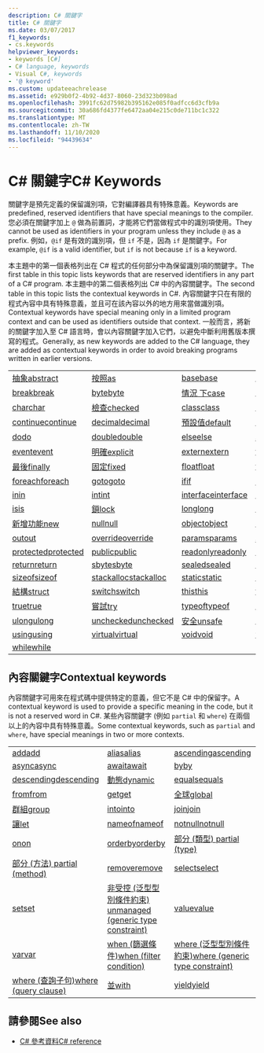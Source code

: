 ```yaml
---
description: C# 關鍵字
title: C# 關鍵字
ms.date: 03/07/2017
f1_keywords:
- cs.keywords
helpviewer_keywords:
- keywords [C#]
- C# language, keywords
- Visual C#, keywords
- '@ keyword'
ms.custom: updateeachrelease
ms.assetid: e929b0f2-4b92-4d37-8060-23d323b098ad
ms.openlocfilehash: 3991fc62d75982b395162e085f0adfcc6d3cfb9a
ms.sourcegitcommit: 30a686fd4377fe6472aa04e215c0de711bc1c322
ms.translationtype: MT
ms.contentlocale: zh-TW
ms.lasthandoff: 11/10/2020
ms.locfileid: "94439634"
---
```

# <a name="c-keywords"></a><span data-ttu-id="180e6-103">C# 關鍵字</span><span class="sxs-lookup"><span data-stu-id="180e6-103">C# Keywords</span></span>

<span data-ttu-id="180e6-104">關鍵字是預先定義的保留識別項，它對編譯器具有特殊意義。</span><span class="sxs-lookup"><span data-stu-id="180e6-104">Keywords are predefined, reserved identifiers that have special meanings to the compiler.</span></span> <span data-ttu-id="180e6-105">您必須在關鍵字加上 `@` 做為前置詞，才能將它們當做程式中的識別項使用。</span><span class="sxs-lookup"><span data-stu-id="180e6-105">They cannot be used as identifiers in your program unless they include `@` as a prefix.</span></span> <span data-ttu-id="180e6-106">例如，`@if` 是有效的識別項，但 `if` 不是，因為 `if` 是關鍵字。</span><span class="sxs-lookup"><span data-stu-id="180e6-106">For example, `@if` is a valid identifier, but `if` is not because `if` is a keyword.</span></span>  
  
 <span data-ttu-id="180e6-107">本主題中的第一個表格列出在 C# 程式的任何部分中為保留識別項的關鍵字。</span><span class="sxs-lookup"><span data-stu-id="180e6-107">The first table in this topic lists keywords that are reserved identifiers in any part of a C# program.</span></span> <span data-ttu-id="180e6-108">本主題中的第二個表格列出 C# 中的內容關鍵字。</span><span class="sxs-lookup"><span data-stu-id="180e6-108">The second table in this topic lists the contextual keywords in C#.</span></span> <span data-ttu-id="180e6-109">內容關鍵字只在有限的程式內容中具有特殊意義，並且可在該內容以外的地方用來當做識別項。</span><span class="sxs-lookup"><span data-stu-id="180e6-109">Contextual keywords have special meaning only in a limited program context and can be used as identifiers outside that context.</span></span> <span data-ttu-id="180e6-110">一般而言，將新的關鍵字加入至 C# 語言時，會以內容關鍵字加入它們，以避免中斷利用舊版本撰寫的程式。</span><span class="sxs-lookup"><span data-stu-id="180e6-110">Generally, as new keywords are added to the C# language, they are added as contextual keywords in order to avoid breaking programs written in earlier versions.</span></span>  
  
|||||  
|---|---|---|---|  
|[<span data-ttu-id="180e6-111">抽象</span><span class="sxs-lookup"><span data-stu-id="180e6-111">abstract</span></span>](abstract.md)|[<span data-ttu-id="180e6-112">按照</span><span class="sxs-lookup"><span data-stu-id="180e6-112">as</span></span>](../operators/type-testing-and-cast.md#as-operator)|[<span data-ttu-id="180e6-113">base</span><span class="sxs-lookup"><span data-stu-id="180e6-113">base</span></span>](base.md)|[<span data-ttu-id="180e6-114">bool</span><span class="sxs-lookup"><span data-stu-id="180e6-114">bool</span></span>](../builtin-types/bool.md)|  
|[<span data-ttu-id="180e6-115">break</span><span class="sxs-lookup"><span data-stu-id="180e6-115">break</span></span>](break.md)|[<span data-ttu-id="180e6-116">byte</span><span class="sxs-lookup"><span data-stu-id="180e6-116">byte</span></span>](../builtin-types/integral-numeric-types.md)|[<span data-ttu-id="180e6-117">情況 下</span><span class="sxs-lookup"><span data-stu-id="180e6-117">case</span></span>](switch.md)|[<span data-ttu-id="180e6-118">catch</span><span class="sxs-lookup"><span data-stu-id="180e6-118">catch</span></span>](try-catch.md)|  
|[<span data-ttu-id="180e6-119">char</span><span class="sxs-lookup"><span data-stu-id="180e6-119">char</span></span>](../builtin-types/char.md)|[<span data-ttu-id="180e6-120">檢查</span><span class="sxs-lookup"><span data-stu-id="180e6-120">checked</span></span>](checked.md)|[<span data-ttu-id="180e6-121">class</span><span class="sxs-lookup"><span data-stu-id="180e6-121">class</span></span>](class.md)|[<span data-ttu-id="180e6-122">const</span><span class="sxs-lookup"><span data-stu-id="180e6-122">const</span></span>](const.md)|  
|[<span data-ttu-id="180e6-123">continue</span><span class="sxs-lookup"><span data-stu-id="180e6-123">continue</span></span>](continue.md)|[<span data-ttu-id="180e6-124">decimal</span><span class="sxs-lookup"><span data-stu-id="180e6-124">decimal</span></span>](../builtin-types/floating-point-numeric-types.md)|[<span data-ttu-id="180e6-125">預設值</span><span class="sxs-lookup"><span data-stu-id="180e6-125">default</span></span>](default.md)|[<span data-ttu-id="180e6-126">delegate</span><span class="sxs-lookup"><span data-stu-id="180e6-126">delegate</span></span>](../builtin-types/reference-types.md)|  
|[<span data-ttu-id="180e6-127">do</span><span class="sxs-lookup"><span data-stu-id="180e6-127">do</span></span>](do.md)|[<span data-ttu-id="180e6-128">double</span><span class="sxs-lookup"><span data-stu-id="180e6-128">double</span></span>](../builtin-types/floating-point-numeric-types.md)|[<span data-ttu-id="180e6-129">else</span><span class="sxs-lookup"><span data-stu-id="180e6-129">else</span></span>](if-else.md)|[<span data-ttu-id="180e6-130">枚舉</span><span class="sxs-lookup"><span data-stu-id="180e6-130">enum</span></span>](../builtin-types/enum.md)|  
|[<span data-ttu-id="180e6-131">event</span><span class="sxs-lookup"><span data-stu-id="180e6-131">event</span></span>](event.md)|[<span data-ttu-id="180e6-132">明確</span><span class="sxs-lookup"><span data-stu-id="180e6-132">explicit</span></span>](../operators/user-defined-conversion-operators.md)|[<span data-ttu-id="180e6-133">extern</span><span class="sxs-lookup"><span data-stu-id="180e6-133">extern</span></span>](extern.md)|[<span data-ttu-id="180e6-134">false</span><span class="sxs-lookup"><span data-stu-id="180e6-134">false</span></span>](../builtin-types/bool.md)|  
|[<span data-ttu-id="180e6-135">最後</span><span class="sxs-lookup"><span data-stu-id="180e6-135">finally</span></span>](try-finally.md)|[<span data-ttu-id="180e6-136">固定</span><span class="sxs-lookup"><span data-stu-id="180e6-136">fixed</span></span>](fixed-statement.md)|[<span data-ttu-id="180e6-137">float</span><span class="sxs-lookup"><span data-stu-id="180e6-137">float</span></span>](../builtin-types/floating-point-numeric-types.md)|[<span data-ttu-id="180e6-138">for</span><span class="sxs-lookup"><span data-stu-id="180e6-138">for</span></span>](for.md)|  
|[<span data-ttu-id="180e6-139">foreach</span><span class="sxs-lookup"><span data-stu-id="180e6-139">foreach</span></span>](foreach-in.md)|[<span data-ttu-id="180e6-140">goto</span><span class="sxs-lookup"><span data-stu-id="180e6-140">goto</span></span>](goto.md)|[<span data-ttu-id="180e6-141">if</span><span class="sxs-lookup"><span data-stu-id="180e6-141">if</span></span>](if-else.md)|[<span data-ttu-id="180e6-142">隱 式</span><span class="sxs-lookup"><span data-stu-id="180e6-142">implicit</span></span>](../operators/user-defined-conversion-operators.md)|  
|[<span data-ttu-id="180e6-143">in</span><span class="sxs-lookup"><span data-stu-id="180e6-143">in</span></span>](in.md)|[<span data-ttu-id="180e6-144">int</span><span class="sxs-lookup"><span data-stu-id="180e6-144">int</span></span>](../builtin-types/integral-numeric-types.md)|[<span data-ttu-id="180e6-145">interface</span><span class="sxs-lookup"><span data-stu-id="180e6-145">interface</span></span>](interface.md)|[<span data-ttu-id="180e6-146">internal</span><span class="sxs-lookup"><span data-stu-id="180e6-146">internal</span></span>](internal.md)|
|[<span data-ttu-id="180e6-147">is</span><span class="sxs-lookup"><span data-stu-id="180e6-147">is</span></span>](is.md)|[<span data-ttu-id="180e6-148">鎖</span><span class="sxs-lookup"><span data-stu-id="180e6-148">lock</span></span>](lock-statement.md)|[<span data-ttu-id="180e6-149">long</span><span class="sxs-lookup"><span data-stu-id="180e6-149">long</span></span>](../builtin-types/integral-numeric-types.md)|[<span data-ttu-id="180e6-150">namespace</span><span class="sxs-lookup"><span data-stu-id="180e6-150">namespace</span></span>](namespace.md)|
|[<span data-ttu-id="180e6-151">新增功能</span><span class="sxs-lookup"><span data-stu-id="180e6-151">new</span></span>](../operators/new-operator.md)|[<span data-ttu-id="180e6-152">null</span><span class="sxs-lookup"><span data-stu-id="180e6-152">null</span></span>](null.md)|[<span data-ttu-id="180e6-153">object</span><span class="sxs-lookup"><span data-stu-id="180e6-153">object</span></span>](../builtin-types/reference-types.md)|[<span data-ttu-id="180e6-154">operator</span><span class="sxs-lookup"><span data-stu-id="180e6-154">operator</span></span>](../operators/operator-overloading.md)|
|[<span data-ttu-id="180e6-155">out</span><span class="sxs-lookup"><span data-stu-id="180e6-155">out</span></span>](out.md)|[<span data-ttu-id="180e6-156">override</span><span class="sxs-lookup"><span data-stu-id="180e6-156">override</span></span>](override.md)|[<span data-ttu-id="180e6-157">params</span><span class="sxs-lookup"><span data-stu-id="180e6-157">params</span></span>](params.md)|[<span data-ttu-id="180e6-158">私人</span><span class="sxs-lookup"><span data-stu-id="180e6-158">private</span></span>](private.md)|
|[<span data-ttu-id="180e6-159">protected</span><span class="sxs-lookup"><span data-stu-id="180e6-159">protected</span></span>](protected.md)|[<span data-ttu-id="180e6-160">public</span><span class="sxs-lookup"><span data-stu-id="180e6-160">public</span></span>](public.md)|[<span data-ttu-id="180e6-161">readonly</span><span class="sxs-lookup"><span data-stu-id="180e6-161">readonly</span></span>](readonly.md)|[<span data-ttu-id="180e6-162">ref</span><span class="sxs-lookup"><span data-stu-id="180e6-162">ref</span></span>](ref.md)|
|[<span data-ttu-id="180e6-163">return</span><span class="sxs-lookup"><span data-stu-id="180e6-163">return</span></span>](return.md)|[<span data-ttu-id="180e6-164">sbyte</span><span class="sxs-lookup"><span data-stu-id="180e6-164">sbyte</span></span>](../builtin-types/integral-numeric-types.md)|[<span data-ttu-id="180e6-165">sealed</span><span class="sxs-lookup"><span data-stu-id="180e6-165">sealed</span></span>](sealed.md)|[<span data-ttu-id="180e6-166">short</span><span class="sxs-lookup"><span data-stu-id="180e6-166">short</span></span>](../builtin-types/integral-numeric-types.md)||
[<span data-ttu-id="180e6-167">sizeof</span><span class="sxs-lookup"><span data-stu-id="180e6-167">sizeof</span></span>](../operators/sizeof.md)|[<span data-ttu-id="180e6-168">stackalloc</span><span class="sxs-lookup"><span data-stu-id="180e6-168">stackalloc</span></span>](../operators/stackalloc.md)|[<span data-ttu-id="180e6-169">static</span><span class="sxs-lookup"><span data-stu-id="180e6-169">static</span></span>](static.md)|[<span data-ttu-id="180e6-170">string</span><span class="sxs-lookup"><span data-stu-id="180e6-170">string</span></span>](../builtin-types/reference-types.md)|
|[<span data-ttu-id="180e6-171">結構</span><span class="sxs-lookup"><span data-stu-id="180e6-171">struct</span></span>](../builtin-types/struct.md)|[<span data-ttu-id="180e6-172">switch</span><span class="sxs-lookup"><span data-stu-id="180e6-172">switch</span></span>](switch.md)|[<span data-ttu-id="180e6-173">this</span><span class="sxs-lookup"><span data-stu-id="180e6-173">this</span></span>](this.md)|[<span data-ttu-id="180e6-174">throw</span><span class="sxs-lookup"><span data-stu-id="180e6-174">throw</span></span>](throw.md)|
|[<span data-ttu-id="180e6-175">true</span><span class="sxs-lookup"><span data-stu-id="180e6-175">true</span></span>](../builtin-types/bool.md)|[<span data-ttu-id="180e6-176">嘗試</span><span class="sxs-lookup"><span data-stu-id="180e6-176">try</span></span>](try-catch.md)|[<span data-ttu-id="180e6-177">typeof</span><span class="sxs-lookup"><span data-stu-id="180e6-177">typeof</span></span>](../operators/type-testing-and-cast.md#typeof-operator)|[<span data-ttu-id="180e6-178">uint</span><span class="sxs-lookup"><span data-stu-id="180e6-178">uint</span></span>](../builtin-types/integral-numeric-types.md)|
|[<span data-ttu-id="180e6-179">ulong</span><span class="sxs-lookup"><span data-stu-id="180e6-179">ulong</span></span>](../builtin-types/integral-numeric-types.md)|[<span data-ttu-id="180e6-180">unchecked</span><span class="sxs-lookup"><span data-stu-id="180e6-180">unchecked</span></span>](unchecked.md)|[<span data-ttu-id="180e6-181">安全</span><span class="sxs-lookup"><span data-stu-id="180e6-181">unsafe</span></span>](unsafe.md)|[<span data-ttu-id="180e6-182">ushort</span><span class="sxs-lookup"><span data-stu-id="180e6-182">ushort</span></span>](../builtin-types/integral-numeric-types.md)|
|[<span data-ttu-id="180e6-183">using</span><span class="sxs-lookup"><span data-stu-id="180e6-183">using</span></span>](using.md)|[<span data-ttu-id="180e6-184">virtual</span><span class="sxs-lookup"><span data-stu-id="180e6-184">virtual</span></span>](virtual.md)|[<span data-ttu-id="180e6-185">void</span><span class="sxs-lookup"><span data-stu-id="180e6-185">void</span></span>](../builtin-types/void.md)|[<span data-ttu-id="180e6-186">volatile</span><span class="sxs-lookup"><span data-stu-id="180e6-186">volatile</span></span>](volatile.md)|
|[<span data-ttu-id="180e6-187">while</span><span class="sxs-lookup"><span data-stu-id="180e6-187">while</span></span>](while.md)|

## <a name="contextual-keywords"></a><span data-ttu-id="180e6-188">內容關鍵字</span><span class="sxs-lookup"><span data-stu-id="180e6-188">Contextual keywords</span></span>

 <span data-ttu-id="180e6-189">內容關鍵字可用來在程式碼中提供特定的意義，但它不是 C# 中的保留字。</span><span class="sxs-lookup"><span data-stu-id="180e6-189">A contextual keyword is used to provide a specific meaning in the code, but it is not a reserved word in C#.</span></span> <span data-ttu-id="180e6-190">某些內容關鍵字 (例如 `partial` 和 `where`) 在兩個以上的內容中具有特殊意義。</span><span class="sxs-lookup"><span data-stu-id="180e6-190">Some contextual keywords, such as `partial` and `where`, have special meanings in two or more contexts.</span></span>  
  
||||  
|---|---|---|  
|[<span data-ttu-id="180e6-191">add</span><span class="sxs-lookup"><span data-stu-id="180e6-191">add</span></span>](add.md)|[<span data-ttu-id="180e6-192">alias</span><span class="sxs-lookup"><span data-stu-id="180e6-192">alias</span></span>](extern-alias.md)|[<span data-ttu-id="180e6-193">ascending</span><span class="sxs-lookup"><span data-stu-id="180e6-193">ascending</span></span>](ascending.md)|
|[<span data-ttu-id="180e6-194">async</span><span class="sxs-lookup"><span data-stu-id="180e6-194">async</span></span>](async.md)|[<span data-ttu-id="180e6-195">await</span><span class="sxs-lookup"><span data-stu-id="180e6-195">await</span></span>](../operators/await.md)|[<span data-ttu-id="180e6-196">by</span><span class="sxs-lookup"><span data-stu-id="180e6-196">by</span></span>](by.md)|
|[<span data-ttu-id="180e6-197">descending</span><span class="sxs-lookup"><span data-stu-id="180e6-197">descending</span></span>](descending.md)|[<span data-ttu-id="180e6-198">動態</span><span class="sxs-lookup"><span data-stu-id="180e6-198">dynamic</span></span>](../builtin-types/reference-types.md)|[<span data-ttu-id="180e6-199">equals</span><span class="sxs-lookup"><span data-stu-id="180e6-199">equals</span></span>](equals.md)|
|[<span data-ttu-id="180e6-200">from</span><span class="sxs-lookup"><span data-stu-id="180e6-200">from</span></span>](from-clause.md)|[<span data-ttu-id="180e6-201">get</span><span class="sxs-lookup"><span data-stu-id="180e6-201">get</span></span>](get.md)|[<span data-ttu-id="180e6-202">全球</span><span class="sxs-lookup"><span data-stu-id="180e6-202">global</span></span>](../operators/namespace-alias-qualifier.md)|
|[<span data-ttu-id="180e6-203">群組</span><span class="sxs-lookup"><span data-stu-id="180e6-203">group</span></span>](group-clause.md)|[<span data-ttu-id="180e6-204">into</span><span class="sxs-lookup"><span data-stu-id="180e6-204">into</span></span>](into.md)|[<span data-ttu-id="180e6-205">join</span><span class="sxs-lookup"><span data-stu-id="180e6-205">join</span></span>](join-clause.md)|
|[<span data-ttu-id="180e6-206">讓</span><span class="sxs-lookup"><span data-stu-id="180e6-206">let</span></span>](let-clause.md)|[<span data-ttu-id="180e6-207">nameof</span><span class="sxs-lookup"><span data-stu-id="180e6-207">nameof</span></span>](../operators/nameof.md)|[<span data-ttu-id="180e6-208">notnull</span><span class="sxs-lookup"><span data-stu-id="180e6-208">notnull</span></span>](../../programming-guide/generics/constraints-on-type-parameters.md#notnull-constraint)|
|[<span data-ttu-id="180e6-209">on</span><span class="sxs-lookup"><span data-stu-id="180e6-209">on</span></span>](on.md)|[<span data-ttu-id="180e6-210">orderby</span><span class="sxs-lookup"><span data-stu-id="180e6-210">orderby</span></span>](orderby-clause.md)|[<span data-ttu-id="180e6-211">部分 (類型) </span><span class="sxs-lookup"><span data-stu-id="180e6-211">partial (type)</span></span>](partial-type.md)|
|[<span data-ttu-id="180e6-212">部分 (方法) </span><span class="sxs-lookup"><span data-stu-id="180e6-212">partial (method)</span></span>](partial-method.md)|[<span data-ttu-id="180e6-213">remove</span><span class="sxs-lookup"><span data-stu-id="180e6-213">remove</span></span>](remove.md)|[<span data-ttu-id="180e6-214">select</span><span class="sxs-lookup"><span data-stu-id="180e6-214">select</span></span>](select-clause.md)|
|[<span data-ttu-id="180e6-215">set</span><span class="sxs-lookup"><span data-stu-id="180e6-215">set</span></span>](set.md)|[<span data-ttu-id="180e6-216">非受控 (泛型型別條件約束) </span><span class="sxs-lookup"><span data-stu-id="180e6-216">unmanaged (generic type constraint)</span></span>](../../programming-guide/generics/constraints-on-type-parameters.md#unmanaged-constraint)|[<span data-ttu-id="180e6-217">value</span><span class="sxs-lookup"><span data-stu-id="180e6-217">value</span></span>](value.md)|
|[<span data-ttu-id="180e6-218">var</span><span class="sxs-lookup"><span data-stu-id="180e6-218">var</span></span>](var.md)|[<span data-ttu-id="180e6-219">when (篩選條件)</span><span class="sxs-lookup"><span data-stu-id="180e6-219">when (filter condition)</span></span>](when.md)|[<span data-ttu-id="180e6-220">where (泛型型別條件約束)</span><span class="sxs-lookup"><span data-stu-id="180e6-220">where (generic type constraint)</span></span>](where-generic-type-constraint.md)|
|[<span data-ttu-id="180e6-221">where (查詢子句)</span><span class="sxs-lookup"><span data-stu-id="180e6-221">where (query clause)</span></span>](where-clause.md)|[<span data-ttu-id="180e6-222">並</span><span class="sxs-lookup"><span data-stu-id="180e6-222">with</span></span>](../operators/with-expression.md)|[<span data-ttu-id="180e6-223">yield</span><span class="sxs-lookup"><span data-stu-id="180e6-223">yield</span></span>](yield.md)|
  
## <a name="see-also"></a><span data-ttu-id="180e6-224">請參閱</span><span class="sxs-lookup"><span data-stu-id="180e6-224">See also</span></span>

- [<span data-ttu-id="180e6-225">C# 參考資料</span><span class="sxs-lookup"><span data-stu-id="180e6-225">C# reference</span></span>](../index.md)
